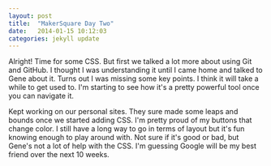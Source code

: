 ```yaml
---
layout: post
title:  "MakerSquare Day Two"
date:   2014-01-15 10:12:03
categories: jekyll update
---
```


Alright! Time for some CSS. But first we talked a lot more about using Git and GitHub. I thought I was understanding it until I came home and talked to Gene about it. Turns out I was missing some key points. I think it will take a while to get used to. I'm starting to see how it's a pretty powerful tool once you can navigate it. 

Kept working on our personal sites. They sure made some leaps and bounds once we started adding CSS. I'm pretty proud of my buttons that change color. I still have a long way to go in terms of layout but it's fun knowing enough to play around with. Not sure if it's good or bad, but Gene's not a lot of help with the CSS. I'm guessing Google will be my best friend over the next 10 weeks.